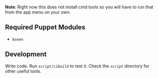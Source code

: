 **Note**: Right now this does not install cmd tools so you will have to run that from the app menu on your own. 


## Required Puppet Modules

* `boxen`

## Development

Write code. Run `script/cibuild` to test it. Check the `script`
directory for other useful tools.
